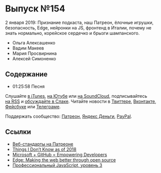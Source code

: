 # Выпуск №154

2 января 2019: Признание подкаста, наш Патреон, ёлочные игрушки, безопасность, Edge, нейронки на JS, фронтенд в Италии, почему не знать нормально, корейское сердечко и брызги шампанского.

- Ольга Алексашенко
- Вадим Макеев
- Мария Просвирнина
- Алексей Симоненко

## Содержание

- 01:25:58 Песня

Слушайте [в iTunes](https://itunes.apple.com/podcast/id1080500016), [на Ютубе](https://www.youtube.com/playlist?list=PLMBnwIwFEFHcwuevhsNXkFTcadeX5R1Go) или [на SoundCloud](https://soundcloud.com/web-standards), подписывайтесь [на RSS](https://web-standards.ru/podcast/feed/) и [обсуждайте в Слаке](http://slack.web-standards.ru/). Читайте новости в [Твиттере](https://twitter.com/webstandards_ru), [Вконтакте](https://vk.com/webstandards_ru), [Фейсбуке](https://www.facebook.com/webstandardsru) или [Телеграме](https://t.me/webstandards_ru).

Поддержать сообщество: [Патреон](https://www.patreon.com/webstandards_ru), [Яндекс Деньги](https://money.yandex.ru/to/41001119329753), [PayPal](https://www.paypal.me/pepelsbey).

## Ссылки

- [Веб-стандарты на Патреоне](https://www.patreon.com/webstandards_ru)
- [Things I Don’t Know as of 2018](https://overreacted.io/things-i-dont-know-as-of-2018/)
- [Microsoft + GitHub = Empowering Developers](https://blogs.microsoft.com/blog/2018/06/04/microsoft-github-empowering-developers/)
- [Edge: Making the web better through open source](https://blogs.windows.com/windowsexperience/2018/12/06/microsoft-edge-making-the-web-better-through-more-open-source-collaboration/)
- [Профессиональный JavaScript, уровень 3](https://htmlacademy.ru/intensive/react)
